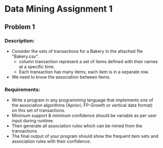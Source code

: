 # Data Mining Assignment 1

## Problem 1

### Description:
- Consider the sets of transactions for a Bakery in the attached file "Bakery.csv".
  - column transaction represent a set of items defined with their names at a specific time.
  - Each transaction has many items; each item is in a separate row.
- We need to know the association between items.

### Requirements:
- Write a program in any programming language that implements one of the association algorithms (Apriori, FP-Growth or vertical data format) on this set of transactions.
- Minimum support & minimum confidence should be variable as per user input during runtime.
- Then generate all association rules which can be mined from the transactions.
- The final output of your program should show the frequent item sets and association rules with their confidence.
